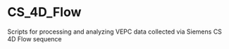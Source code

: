 # CS_4D_Flow
Scripts for processing and analyzing VEPC data collected via Siemens CS 4D Flow sequence
